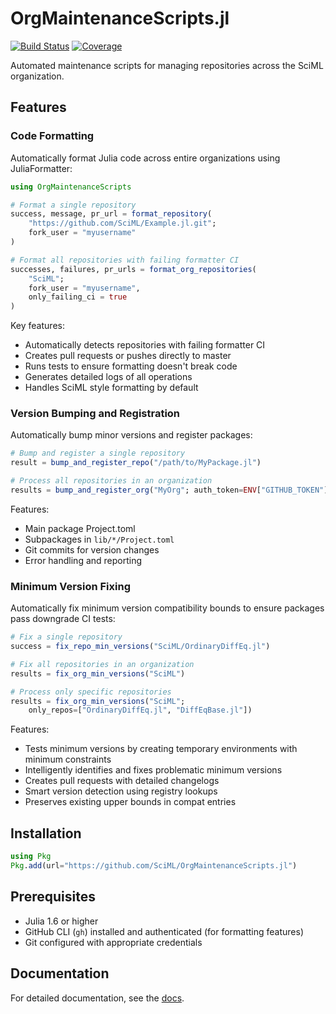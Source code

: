 # OrgMaintenanceScripts.jl

[![Build Status](https://github.com/SciML/OrgMaintenanceScripts.jl/actions/workflows/CI.yml/badge.svg?branch=main)](https://github.com/SciML/OrgMaintenanceScripts.jl/actions/workflows/CI.yml?query=branch%3Amain)
[![Coverage](https://codecov.io/gh/SciML/OrgMaintenanceScripts.jl/branch/main/graph/badge.svg)](https://codecov.io/gh/SciML/OrgMaintenanceScripts.jl)

Automated maintenance scripts for managing repositories across the SciML organization.

## Features

### Code Formatting

Automatically format Julia code across entire organizations using JuliaFormatter:

```julia
using OrgMaintenanceScripts

# Format a single repository
success, message, pr_url = format_repository(
    "https://github.com/SciML/Example.jl.git";
    fork_user = "myusername"
)

# Format all repositories with failing formatter CI
successes, failures, pr_urls = format_org_repositories(
    "SciML";
    fork_user = "myusername",
    only_failing_ci = true
)
```

Key features:
- Automatically detects repositories with failing formatter CI
- Creates pull requests or pushes directly to master
- Runs tests to ensure formatting doesn't break code
- Generates detailed logs of all operations
- Handles SciML style formatting by default

### Version Bumping and Registration

Automatically bump minor versions and register packages:

```julia
# Bump and register a single repository
result = bump_and_register_repo("/path/to/MyPackage.jl")

# Process all repositories in an organization
results = bump_and_register_org("MyOrg"; auth_token=ENV["GITHUB_TOKEN"])
```

Features:
- Main package Project.toml
- Subpackages in `lib/*/Project.toml`
- Git commits for version changes
- Error handling and reporting

### Minimum Version Fixing

Automatically fix minimum version compatibility bounds to ensure packages pass downgrade CI tests:

```julia
# Fix a single repository
success = fix_repo_min_versions("SciML/OrdinaryDiffEq.jl")

# Fix all repositories in an organization
results = fix_org_min_versions("SciML")

# Process only specific repositories
results = fix_org_min_versions("SciML"; 
    only_repos=["OrdinaryDiffEq.jl", "DiffEqBase.jl"])
```

Features:
- Tests minimum versions by creating temporary environments with minimum constraints
- Intelligently identifies and fixes problematic minimum versions
- Creates pull requests with detailed changelogs
- Smart version detection using registry lookups
- Preserves existing upper bounds in compat entries

## Installation

```julia
using Pkg
Pkg.add(url="https://github.com/SciML/OrgMaintenanceScripts.jl")
```

## Prerequisites

- Julia 1.6 or higher
- GitHub CLI (`gh`) installed and authenticated (for formatting features)
- Git configured with appropriate credentials

## Documentation

For detailed documentation, see the [docs](https://sciml.github.io/OrgMaintenanceScripts.jl/dev/).